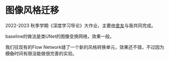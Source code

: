 # 图像风格迁移

2022-2023 秋季学期《深度学习导论》大作业，主要由[舍友](https://github.com/Samaritan02)与我共同完成。

baseline的做法是类UNet的图像变换网络，效果一般。

我们往现有的Flow Network缝了一个新的风格转换单元，效果还不错，不过因为~~摸鱼~~时间有限没能做很完善的实验。
